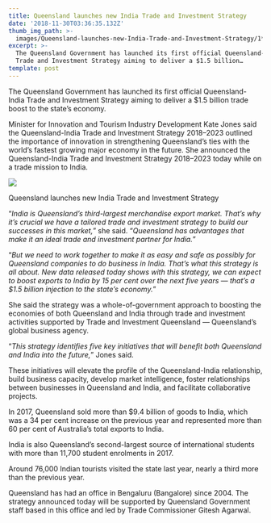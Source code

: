 ```yaml
---
title: Queensland launches new India Trade and Investment Strategy
date: '2018-11-30T03:36:35.132Z'
thumb_img_path: >-
  images/Queensland-launches-new-India-Trade-and-Investment-Strategy/1*thKfJt8xK0qkOpLQ6cZZwg.jpeg
excerpt: >-
  The Queensland Government has launched its first official Queensland-India
  Trade and Investment Strategy aiming to deliver a $1.5 billion…
template: post
---
```

The Queensland Government has launched its first official Queensland-India Trade and Investment Strategy aiming to deliver a $1.5 billion trade boost to the state’s economy.

Minister for Innovation and Tourism Industry Development Kate Jones said the Queensland-India Trade and Investment Strategy 2018–2023 outlined the importance of innovation in strengthening Queensland’s ties with the world’s fastest growing major economy in the future. She announced the Queensland-India Trade and Investment Strategy 2018–2023 today while on a trade mission to India.

![](/images/Queensland-launches-new-India-Trade-and-Investment-Strategy/1*thKfJt8xK0qkOpLQ6cZZwg.jpeg)

<figcaption>Queensland launches new India Trade and Investment Strategy</figcaption>

“*India is Queensland’s third-largest merchandise export market. That’s why it’s crucial we have a tailored trade and investment strategy to build our successes in this market,*” she said. “*Queensland has advantages that make it an ideal trade and investment partner for India.*”

“*But we need to work together to make it as easy and safe as possibly for Queensland companies to do business in India. That’s what this strategy is all about. New data released today shows with this strategy, we can expect to boost exports to India by 15 per cent over the next five years — that’s a $1.5 billion injection to the state’s economy.*”

She said the strategy was a whole-of-government approach to boosting the economies of both Queensland and India through trade and investment activities supported by Trade and Investment Queensland — Queensland’s global business agency.

“*This strategy identifies five key initiatives that will benefit both Queensland and India into the future,*” Jones said.

These initiatives will elevate the profile of the Queensland-India relationship, build business capacity, develop market intelligence, foster relationships between businesses in Queensland and India, and facilitate collaborative projects.

In 2017, Queensland sold more than $9.4 billion of goods to India, which was a 34 per cent increase on the previous year and represented more than 60 per cent of Australia’s total exports to India.

India is also Queensland’s second-largest source of international students with more than 11,700 student enrolments in 2017.

Around 76,000 Indian tourists visited the state last year, nearly a third more than the previous year.

Queensland has had an office in Bengaluru (Bangalore) since 2004. The strategy announced today will be supported by Queensland Government staff based in this office and led by Trade Commissioner Gitesh Agarwal.
